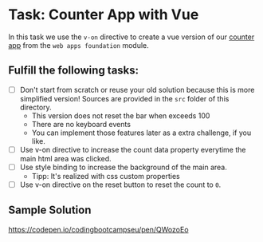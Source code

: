 # Task: Counter App with Vue

In this task we use the `v-on` directive to create a vue version of our [counter app](https://github.com/coding-bootcamps-eu/web-apps-foundation/blob/main/web-app-basics/04-counter.md) from the `web apps foundation` module.

## Fulfill the following tasks:

- [ ] Don't start from scratch or reuse your old solution because this is more simplified version! Sources are provided in the `src` folder of this directory.
  - This version does not reset the bar when exceeds 100
  - There are no keyboard events
  - You can implement those features later as a extra challenge, if you like.
- [ ] Use v-on directive to increase the count data property everytime the main html area was clicked.
- [ ] Use style binding to increase the background of the main area.
  - Tipp: It's realized with css custom properties
- [ ] Use v-on directive on the reset button to reset the count to `0`.

## Sample Solution

https://codepen.io/codingbootcampseu/pen/QWozoEo
